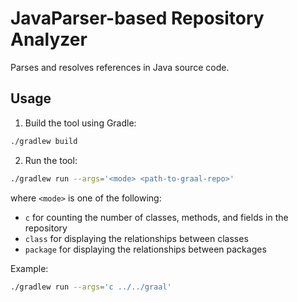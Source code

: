 # JavaParser-based Repository Analyzer

Parses and resolves references in Java source code.

## Usage

1. Build the tool using Gradle:

```bash
./gradlew build
```

2. Run the tool:

```bash
./gradlew run --args='<mode> <path-to-graal-repo>'
```

where `<mode>` is one of the following:
- `c` for counting the number of classes, methods, and fields in the repository
- `class` for displaying the relationships between classes
- `package` for displaying the relationships between packages

Example: 
    
```bash
./gradlew run --args='c ../../graal'
```